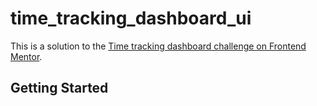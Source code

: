# time_tracking_dashboard_ui

This is a solution to the [Time tracking dashboard challenge on Frontend Mentor](https://www.frontendmentor.io/challenges/time-tracking-dashboard-UIQ7167Jw). 

## Getting Started

